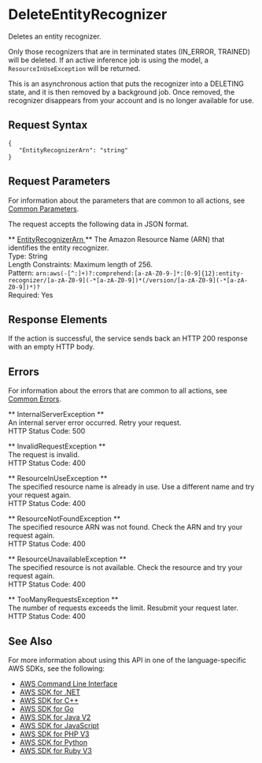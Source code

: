 # DeleteEntityRecognizer<a name="API_DeleteEntityRecognizer"></a>

Deletes an entity recognizer\.

Only those recognizers that are in terminated states \(IN\_ERROR, TRAINED\) will be deleted\. If an active inference job is using the model, a `ResourceInUseException` will be returned\.

This is an asynchronous action that puts the recognizer into a DELETING state, and it is then removed by a background job\. Once removed, the recognizer disappears from your account and is no longer available for use\. 

## Request Syntax<a name="API_DeleteEntityRecognizer_RequestSyntax"></a>

```
{
   "EntityRecognizerArn": "string"
}
```

## Request Parameters<a name="API_DeleteEntityRecognizer_RequestParameters"></a>

For information about the parameters that are common to all actions, see [Common Parameters](CommonParameters.md)\.

The request accepts the following data in JSON format\.

 ** [ EntityRecognizerArn ](#API_DeleteEntityRecognizer_RequestSyntax) **   <a name="comprehend-DeleteEntityRecognizer-request-EntityRecognizerArn"></a>
The Amazon Resource Name \(ARN\) that identifies the entity recognizer\.  
Type: String  
Length Constraints: Maximum length of 256\.  
Pattern: `arn:aws(-[^:]+)?:comprehend:[a-zA-Z0-9-]*:[0-9]{12}:entity-recognizer/[a-zA-Z0-9](-*[a-zA-Z0-9])*(/version/[a-zA-Z0-9](-*[a-zA-Z0-9])*)?`   
Required: Yes

## Response Elements<a name="API_DeleteEntityRecognizer_ResponseElements"></a>

If the action is successful, the service sends back an HTTP 200 response with an empty HTTP body\.

## Errors<a name="API_DeleteEntityRecognizer_Errors"></a>

For information about the errors that are common to all actions, see [Common Errors](CommonErrors.md)\.

 ** InternalServerException **   
An internal server error occurred\. Retry your request\.  
HTTP Status Code: 500

 ** InvalidRequestException **   
The request is invalid\.  
HTTP Status Code: 400

 ** ResourceInUseException **   
The specified resource name is already in use\. Use a different name and try your request again\.  
HTTP Status Code: 400

 ** ResourceNotFoundException **   
The specified resource ARN was not found\. Check the ARN and try your request again\.  
HTTP Status Code: 400

 ** ResourceUnavailableException **   
The specified resource is not available\. Check the resource and try your request again\.  
HTTP Status Code: 400

 ** TooManyRequestsException **   
The number of requests exceeds the limit\. Resubmit your request later\.  
HTTP Status Code: 400

## See Also<a name="API_DeleteEntityRecognizer_SeeAlso"></a>

For more information about using this API in one of the language\-specific AWS SDKs, see the following:
+  [ AWS Command Line Interface](https://docs.aws.amazon.com/goto/aws-cli/comprehend-2017-11-27/DeleteEntityRecognizer) 
+  [ AWS SDK for \.NET](https://docs.aws.amazon.com/goto/DotNetSDKV3/comprehend-2017-11-27/DeleteEntityRecognizer) 
+  [ AWS SDK for C\+\+](https://docs.aws.amazon.com/goto/SdkForCpp/comprehend-2017-11-27/DeleteEntityRecognizer) 
+  [ AWS SDK for Go](https://docs.aws.amazon.com/goto/SdkForGoV1/comprehend-2017-11-27/DeleteEntityRecognizer) 
+  [ AWS SDK for Java V2](https://docs.aws.amazon.com/goto/SdkForJavaV2/comprehend-2017-11-27/DeleteEntityRecognizer) 
+  [ AWS SDK for JavaScript](https://docs.aws.amazon.com/goto/AWSJavaScriptSDK/comprehend-2017-11-27/DeleteEntityRecognizer) 
+  [ AWS SDK for PHP V3](https://docs.aws.amazon.com/goto/SdkForPHPV3/comprehend-2017-11-27/DeleteEntityRecognizer) 
+  [ AWS SDK for Python](https://docs.aws.amazon.com/goto/boto3/comprehend-2017-11-27/DeleteEntityRecognizer) 
+  [ AWS SDK for Ruby V3](https://docs.aws.amazon.com/goto/SdkForRubyV3/comprehend-2017-11-27/DeleteEntityRecognizer) 